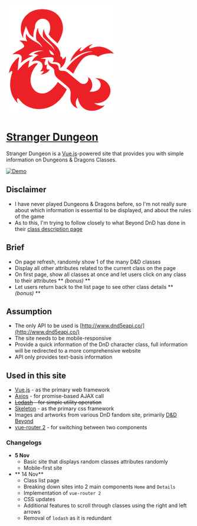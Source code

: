 [![DnD Logo](./imgs/logo.png)](https://www.dndbeyond.com)
# [Stranger Dungeon](http://altabepha.com/strangerdungeon/)

Stranger Dungeon is a [Vue.js](https://vuejs.org/)-powered site that provides you with simple information on Dungeons & Dragons Classes.

[![Demo](./imgs/demo2.gif)](http://altabepha.com/strangerdungeon)

## Disclaimer
- I have never played Dungeons & Dragons before, so I'm not really sure about which information is essential to be displayed, and about the rules of the game
- As to this, I'm trying to follow closely to what Beyond DnD has done in their [class description page](https://www.dndbeyond.com/characters/classes/barbarian)

## Brief
- On page refresh, randomly show 1 of the many D&D classes
- Display all other attributes related to the current class on the page
- On first page, show all classes at once and let users click on any class to their attributes ** *(bonus)* **
- Let users return back to the list page to see other class details ** *(bonus)* **

## Assumption
- The only API to be used is [http://www.dnd5eapi.co/](http://www.dnd5eapi.co/)
- The site needs to be mobile-responsive
- Provide a quick information of the DnD character class, full information will be redirected to a more comprehensive website
- API only provides text-basis information

## Used in this site
- [Vue.js](https://vuejs.org/) - as the primary web framework
- [Axios](https://github.com/axios/axios) - for promise-based AJAX call
- ~~[Lodash](https://lodash.com/) - for simple utility operation~~
- [Skeleton](http://getskeleton.com/) - as the primary css framework
- Images and artworks from various DnD fandom site, primarily [D&D Beyond](https://www.dndbeyond.com/)
- [vue-router 2](https://router.vuejs.org/en/) - for switching between two components

### Changelogs
- **5 Nov**
  - Basic site that displays random classes attributes randomly
  - Mobile-first site
- ** 14 Nov**
  - Class list page
  - Breaking down sites into 2 main components `Home` and `Details`
  - Implementation of `vue-router 2`
  - CSS updates
  - Additional features to scroll through classes using the right and left arrows
  - Removal of `lodash` as it is redundant
